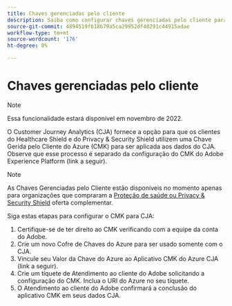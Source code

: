 ```yaml
---
title: Chaves gerenciadas pelo cliente
description: Saiba como configurar chaves gerenciadas pelo cliente para CJA.
source-git-commit: 4894519f618b79a5ca29952df48291c44915adae
workflow-type: tm+mt
source-wordcount: '176'
ht-degree: 0%

---
```


# Chaves gerenciadas pelo cliente

>[!NOTE]
>
>Essa funcionalidade estará disponível em novembro de 2022.

O Customer Journey Analytics (CJA) fornece a opção para que os clientes do Healthcare Shield e do Privacy &amp; Security Shield utilizem uma Chave Gerida pelo Cliente do Azure (CMK) para ser aplicada aos dados do CJA.  Observe que esse processo é separado da configuração do CMK do Adobe Experience Platform (link a seguir).

>[!NOTE]
>
>As Chaves Gerenciadas pelo Cliente estão disponíveis no momento apenas para organizações que compraram a [Proteção de saúde ou Privacy &amp; Security Shield](https://experienceleague.adobe.com/docs/blueprints-learn/architecture/vertical-blueprints/healthcare-vertical.html%3Flang%3Den) oferta complementar.

Siga estas etapas para configurar o CMK para CJA:

1. Certifique-se de ter direito ao CMK verificando com a equipe da conta do Adobe.
1. Crie um novo Cofre de Chaves do Azure para ser usado somente com o CJA.
1. Vincule seu Valor da Chave do Azure ao Aplicativo CMK do Azure CJA (link a seguir).
1. Crie um tíquete de Atendimento ao cliente do Adobe solicitando a configuração do CMK. Inclua o URI do Azure no seu tíquete.
1. O Atendimento ao cliente do Adobe confirmará a conclusão do aplicativo CMK em seus dados CJA.
